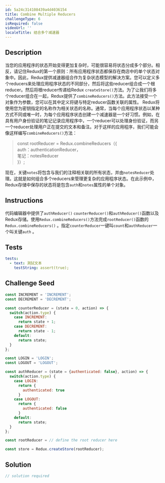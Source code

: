 ```yaml
---
id: 5a24c314108439a4d4036154
title: Combine Multiple Reducers
challengeType: 6
isRequired: false
videoUrl: ''
localeTitle: 结合多个减速器
---
```


## Description
<section id="description">当您的应用程序的状态开始变得更加复杂时，可能很容易将状态分成多个部分。相反，请记住Redux的第一个原则：所有应用程序状态都保存在商店中的单个状态对象中。因此，Redux提供减速器组合作为复杂状态模型的解决方案。您可以定义多个reducers来处理应用程序状态的不同部分，然后将这些reducer组合成一个根reducer。然后将根reducer传递给Redux <code>createStore()</code>方法。为了让我们将多个reducer组合在一起，Redux提供了<code>combineReducers()</code>方法。此方法接受一个对象作为参数，您可以在其中定义将键与特定reducer函数关联的属性。 Redux将使用您为密钥指定的名称作为相关状态的名称。通常，当每个应用程序状态以某种方式不同或唯一时，为每个应用程序状态创建一个减速器是一个好习惯。例如，在具有用户身份验证的笔记记录应用程序中，一个reducer可以处理身份验证，而另一个reducer处理用户正在提交的文本和备注。对于这样的应用程序，我们可能会像这样编写<code>combineReducers()</code>方法： <blockquote> const rootReducer = Redux.combineReducers（{ <br> auth：authenticationReducer， <br>笔记：notesReducer <br> }）; </blockquote>现在，关键<code>notes</code>将包含与我们的注释相关联的所有状态，并由<code>notesReducer</code>处理。这就是如何组合多个reducers来管理更复杂的应用程序状态。在此示例中，Redux存储中保存的状态将是包含<code>auth</code>和<code>notes</code>属性的单个对象。 </section>

## Instructions
<section id="instructions">代码编辑器中提供了<code>authReducer()</code> <code>counterReducer()</code>和<code>authReducer()</code>函数以及Redux存储。使用<code>Redux.combineReducers()</code>方法完成<code>rootReducer()</code>函数的<code>Redux.combineReducers()</code> 。指定<code>counterReducer</code>一键叫<code>count</code>和<code>authReducer</code>一个叫关键<code>auth</code> 。 </section>

## Tests
<section id='tests'>

```yml
tests:
  - text: 測試文本
    testString: assert(true);

```

</section>

## Challenge Seed
<section id='challengeSeed'>

<div id='jsx-seed'>

```jsx
const INCREMENT = 'INCREMENT';
const DECREMENT = 'DECREMENT';

const counterReducer = (state = 0, action) => {
  switch(action.type) {
    case INCREMENT:
      return state + 1;
    case DECREMENT:
      return state - 1;
    default:
      return state;
  }
};

const LOGIN = 'LOGIN';
const LOGOUT = 'LOGOUT';

const authReducer = (state = {authenticated: false}, action) => {
  switch(action.type) {
    case LOGIN:
      return {
        authenticated: true
      }
    case LOGOUT:
      return {
        authenticated: false
      }
    default:
      return state;
  }
};

const rootReducer = // define the root reducer here

const store = Redux.createStore(rootReducer);

```

</div>



</section>

## Solution
<section id='solution'>

```js
// solution required
```
</section>
